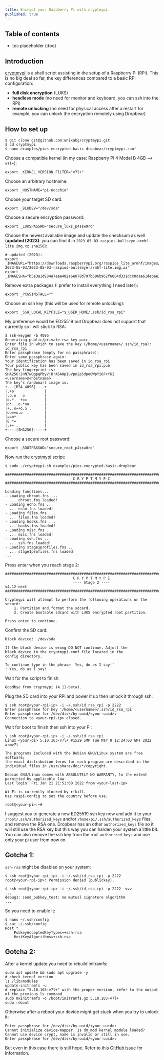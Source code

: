 ```yaml
---
title: Encrypt your Raspberry Pi with cryptmypi
published: true
---
```


## Table of contents

* toc placeholder
{:toc}

## Introduction

[cryptmypi](https://github.com/unixabg/cryptmypi) is a shell script assisting in the setup of a Raspberry Pi (RPi). This is no big deal so far, the key differences compared to a basic RPi configuration:
- **full disk encryption** (LUKS)
- **headless mode** (no need for monitor and keyboard, you can ssh into the RPi)
- **remote unlocking** (no need for physical access after a restart for example, you can unlock the encryption remotely using Dropbear)

## How to set up

```
$ git clone git@github.com:unixabg/cryptmypi.git
$ cd cryptmypi
$ nano examples/pios-encrypted-basic-dropbear/cryptmypi.conf
```
Choose a compatible kernel (in my case: Raspberry Pi 4 Model B 4GB --> `v7l+`):

```
export _KERNEL_VERSION_FILTER="v7l+"
```

Choose an arbitrary hostname:

```
export _HOSTNAME="pi-nocchio"
```

Choose your target SD card:
```
export _BLKDEV="/dev/sda"
```

Choose a secure encryption password:
```
export _LUKSPASSWD="secure_luks_p4ssw0rd"
```

Choose the newest available image and update the checksum as well (**updated (2023)**: you can find it in `2023-05-03-raspios-bullseye-armhf-lite.img.xz.sha256`):
```
# updated (2023):
export _IMAGEURL="https://downloads.raspberrypi.org/raspios_lite_armhf/images/raspios_lite_armhf-2023-05-03/2023-05-03-raspios-bullseye-armhf-lite.img.xz"
export _IMAGESHA="b5e3a1d984a7eaa402a6e078d707b506b962f6804d331dcc0daa61debae3a19a"
```

Remove extra packages (I prefer to install everything I need later):
```
export _PKGSINSTALL=""
```

Choose an ssh key (this will be used for remote unlocking):
```
export _SSH_LOCAL_KEYFILE="$_USER_HOME/.ssh/id_rsa_rpi"
```
My preference would be ED25519 but Dropbear does not support that currently so I will stick to RSA:

```
$ ssh-keygen -b 4096
Generating public/private rsa key pair.
Enter file in which to save the key (/home/<username>/.ssh/id_rsa): id_rsa_rpi
Enter passphrase (empty for no passphrase): 
Enter same passphrase again: 
Your identification has been saved in id_rsa_rpi
Your public key has been saved in id_rsa_rpi.pub
The key fingerprint is:
SHA256:JHN7wOgpgPbyVjUrA5AHpIuVpn2p5dpo0WpYi6F+YKI <username>@<hostname>
The key's randomart image is:
+---[RSA 4096]----+
|.+o              |
|.o.o   o         |
|o.*.  +o=        |
|o*...o.*oo       |
|+..o=+o.S .      |
|oo==o.o  .       |
|==o*.            |
|E *=             |
|.++ .            |
+----[SHA256]-----+
```

Choose a secure root password:
```
export _ROOTPASSWD="secure_root_p4ssw0rd"
```

Now run the cryptmypi script:

```
$ sudo ./cryptmypi.sh examples/pios-encrypted-basic-dropbear

###############################################################################
                               C R Y P T M Y P I
###############################################################################

Loading functions...
- Loading chroot.fns ...
  ... chroot.fns loaded!
- Loading echo.fns ...
  ... echo.fns loaded!
- Loading files.fns ...
  ... files.fns loaded!
- Loading hooks.fns ...
  ... hooks.fns loaded!
- Loading misc.fns ...
  ... misc.fns loaded!
- Loading ssh.fns ...
  ... ssh.fns loaded!
- Loading stage1profiles.fns ...
  ... stage1profiles.fns loaded!
...
```

Press enter when you reach stage 2:

```
###############################################################################
                               C R Y P T M Y P I
                               ---- Stage 2 ----
v4.12-next
###############################################################################

Cryptmypi will attempt to perform the following operations on the sdcard:
    1. Partition and format the sdcard.
    2. Create bootable sdcard with LUKS encrypted root partition.

Press enter to continue.
```

Confirm the SD card:

```
block device:  /dev/sda

If the block device is wrong DO NOT continue. Adjust the
block device in the cryptmypi.conf file located in the
config directory.

To continue type in the phrase 'Yes, do as I say!'
: Yes, do as I say!
```

Wait for the script to finish:

```
Goodbye from cryptmypi (4.11-beta).
```

Plug the SD card into your RPi and power it up then unlock it through ssh:

```
$ ssh root@<your-rpi-ip> -i ~/.ssh/id_rsa_rpi -p 2222
Enter passphrase for key '/home/<username>/.ssh/id_rsa_rpi': 
Enter passphrase for /dev/disk/by-uuid/<your-uuid>: 
Connection to <your-rpi-ip> closed.
```

Wait for boot to finish then ssh into your Pi:

```
$ ssh root@<your-rpi-ip> -i ~/.ssh/id_rsa_rpi
Linux <your-pi> 5.10.103-v7l+ #1529 SMP Tue Mar 8 12:24:00 GMT 2022 armv7l

The programs included with the Debian GNU/Linux system are free software;
the exact distribution terms for each program are described in the
individual files in /usr/share/doc/*/copyright.

Debian GNU/Linux comes with ABSOLUTELY NO WARRANTY, to the extent
permitted by applicable law.
Last login: Fri Jan 21 21:51:08 2022 from <your-last-ip>

Wi-Fi is currently blocked by rfkill.
Use raspi-config to set the country before use.

root@<your-pi>:~#
```

I suggest you to generate a new ED25519 ssh key now and add it to your `/root/.ssh/authorized_keys` and/or `/home/pi/.ssh/authorized_keys` files, and remove the RSA one. Dropbear has an other `authorized_keys` file so it will still use the RSA key but this way you can harden your system a little bit. You can also remove the ssh key from the root `authorized_keys` and use only your pi user from now on.


## Gotcha 1:

`ssh-rsa` might be disabled on your system:
```
$ ssh root@<your-rpi-ip> -i ~/.ssh/id_rsa_rpi -p 2222
root@<your-rpi-ip>: Permission denied (publickey).
```

```
$ ssh root@<your-rpi-ip> -i ~/.ssh/id_rsa_rpi -p 2222 -vvv
...
debug1: send_pubkey_test: no mutual signature algorithm
...
```

So you need to enable it:

```
$ nano ~/.ssh/config
$ cat ~/.ssh/config
Host *
    PubkeyAcceptedKeyTypes=+ssh-rsa
    HostKeyAlgorithms=+ssh-rsa
```

## Gotcha 2:

After a kernel update you need to rebuild initramfs:
```
sudo apt update && sudo apt upgrade -y
# check kernel version
ls /lib/modules
update-initramfs -u
# replace "5.10.103-v7l+" with the proper version, refer to the output of the previous ls command
sudo mkinitramfs -o /boot/initramfs.gz 5.10.103-v7l+
sudo reboot
```

Otherwise after a reboot your device might get stuck when you try to unlock it:

```
Enter passphrase for /dev/disk/by-uuid/<your-uuid>:
Cannot initialize device-mapper. Is dm_mod kernel module loaded?
Cannot use device crypt, name is invalid or still in use.
Enter passphrase for /dev/disk/by-uuid/<your-uuid>:
```
But even in this case there is still hope. Refer to [this GitHub issue](https://github.com/unixabg/cryptmypi/issues/46) for information.
